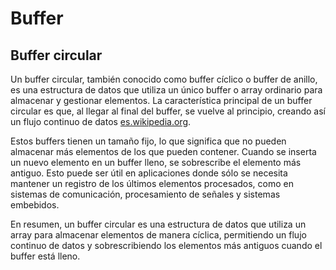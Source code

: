 # Buffer

## Buffer circular

Un buffer circular, también conocido como buffer cíclico o buffer de anillo, es una estructura de datos que utiliza un único buffer o array ordinario para almacenar y gestionar elementos. La característica principal de un buffer circular es que, al llegar al final del buffer, se vuelve al principio, creando así un flujo continuo de datos [es.wikipedia.org](https://es.wikipedia.org/wiki/Buffer_circular).

Estos buffers tienen un tamaño fijo, lo que significa que no pueden almacenar más elementos de los que pueden contener. Cuando se inserta un nuevo elemento en un buffer lleno, se sobrescribe el elemento más antiguo. Esto puede ser útil en aplicaciones donde sólo se necesita mantener un registro de los últimos elementos procesados, como en sistemas de comunicación, procesamiento de señales y sistemas embebidos.

En resumen, un buffer circular es una estructura de datos que utiliza un array para almacenar elementos de manera cíclica, permitiendo un flujo continuo de datos y sobrescribiendo los elementos más antiguos cuando el buffer está lleno.